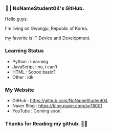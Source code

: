### 👋 | NoNameStudent04's GitHub.
Hello guys.

I'm living on Gwangju, Republic of Korea.

my favorite is IT Device and Development.

### Learning Status
 - Python : Learning
 - JavaScript : no, i can't
 - HTML : Soooo basic?
 - Other : idk

### My Website
 - GitHub : https://github.com/NoNameStudent04
 - Naver Blog : https://blog.naver.com/sy78001
 - YouTube : Coming soon.
 
### Thanks for Reading my github. 🙏🙏
